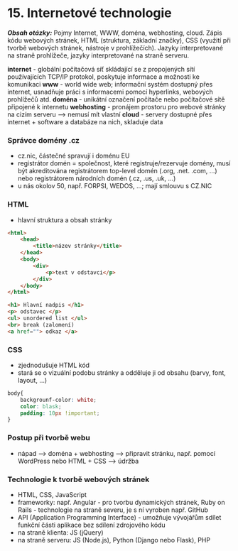 # 15. Internetové technologie

***Obsah otázky:*** Pojmy Internet, WWW, doména, webhosting, cloud. Zápis kódu webových stránek,  HTML (struktura, základní značky), CSS (využití při tvorbě webových stránek, nástroje v prohlížečích). Jazyky  interpretované na straně prohlížeče, jazyky interpretované na straně serveru. 

**internet** - globální počítačová síť skládající se z propojených sítí používajících TCP/IP protokol, poskytuje informace a možnosti ke komunikaci
**www** - world wide web; informační systém dostupný přes internet, usnadňuje práci s informacemi pomocí hyperlinks, webových prohlížečů atd.
**doména** - unikátní označení počítače nebo počítačové sítě připojené k internetu
**webhosting** - pronájem prostoru pro webové stránky na cizím serveru --> nemusí mít vlastní
**cloud** - servery dostupné přes internet + software a databáze na nich, skladuje data

### Správce domény .cz
- cz.nic, částečné spravují i doménu EU
- registrátor domén = společnost, které registruje/rezervuje domény, musí být akreditována registrátorem top-level domén (.org, .net. .com, ...) nebo registrátorem národních domén (.cz, .us, .uk, ...)
- u nás okolov 50, např. FORPSI, WEDOS, ...; mají smlouvu s CZ.NIC

### HTML
- hlavní struktura a obsah stránky

```html
<html>
	<head>
		<title>název stránky</title>
	</head>
	<body>
		<div>
			<p>text v odstavci</p>
		</div>
	</body>
</html>
```

```html
<h1> Hlavní nadpis </h1>
<p> odstavec </p>
<ul> unordered list </ul>
<br> break (zalomení)
<a href=""> odkaz </a>
```

### CSS
- zjednodušuje HTML kód
- stará se o vizuální podobu stránky a odděluje ji od obsahu (barvy, font, layout, ...)

```css
body{
	backgrounf-color: white;
	color: blask;
	padding: 10px !important;
}
```

### Postup při tvorbě webu
- nápad --> doména + webhosting --> připravit stránku, např. pomocí WordPress nebo HTML + CSS --> údržba

### Technologie k tvorbě webových stránek
- HTML, CSS, JavaScript
- frameworky: např. Angular - pro tvorbu dynamických stránek, Ruby on Rails - technologie na straně severu, je s ní vyroben např. GitHub
- API (Application Programming Interface) - umožňuje vývojářům sdílet funkční části aplikace bez sdílení zdrojového kódu
- na straně klienta: JS (jQuery)
- na straně serveru: JS (Node.js), Python (Django nebo Flask), PHP